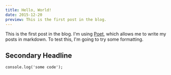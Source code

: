 ```yaml
---
title: Hello, World!
date: 2015-12-20
preview: This is the first post in the blog.
---
```


This is the first post in the blog. I'm using [Poet](https://jsantell.github.io/poet/), which allows me to write my posts in markdown.
To test this, I'm going to try some formatting.

## Secondary Headline

```
console.log('some code');
```

